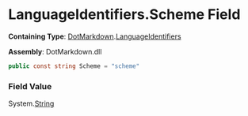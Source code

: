 # LanguageIdentifiers\.Scheme Field

**Containing Type**: [DotMarkdown](../../README.md)\.[LanguageIdentifiers](../README.md)

**Assembly**: DotMarkdown\.dll

```csharp
public const string Scheme = "scheme"
```

### Field Value

System\.[String](https://docs.microsoft.com/en-us/dotnet/api/system.string)